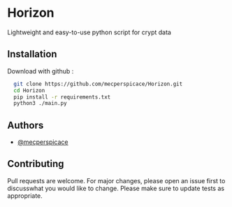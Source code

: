 
# Horizon

Lightweight and easy-to-use python script for crypt data


## Installation

Download with github :

```bash
  git clone https://github.com/mecperspicace/Horizon.git
  cd Horizon
  pip install -r requirements.txt
  python3 ./main.py
```
    
## Authors

- [@mecperspicace](https://www.github.com/mecperspicace)


## Contributing

Pull requests are welcome. For major changes, please open an issue first to discusswhat you would like to change. Please make sure to update tests as appropriate.

